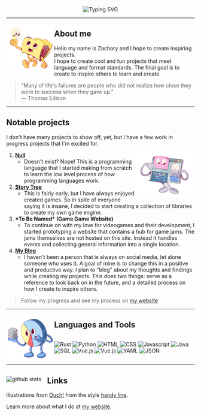 <!-- markdownlint-disable MD041 -->
<div align="center">

<picture>
    <source
        srcset="https://readme-typing-svg.herokuapp.com?font=Fira+Code&pause=1000&color=F7F7F7&center=true&vCenter=true&random=false&width=435&lines=Aspire+to+Create"
        media="(prefers-color-scheme: dark)"
    />
    <img src="https://readme-typing-svg.herokuapp.com?font=Fira+Code&pause=1000&color=000000&center=true&vCenter=true&random=false&width=435&lines=Aspire+to+Create" alt="Typing SVG" />
</picture>

</div>

___

<a href="https://icons8.com/illustrations/author/XTPoH093lluQ" title="Illustration by Viktoriya Belinio" style="width: fit-content; height: fit-content">
<img src="./assets/handy-folder-with-idea-bulb.png" alt="Folder walking with lightbulb" style="width: 8rem;" align="left"/>
</a>

## About me

Hello my name is Zachary and I hope to create inspiring projects.<br/>I hope to create cool and fun projects that meet language and format standards. The final goal is to create to inspire others to learn and create.
</div>
</div>

> "Many of life's failures are people who did not realize how close they were to success when they gave up." <br/>
> ― Thomas Edison
___

## Notable projects

I don't have many projects to show off, yet, but I have a few work in progress projects that I'm excited for.

<a href="https://icons8.com/illustrations/author/XTPoH093lluQ" title="Illustration by Viktoriya Belinio" style="width: fit-content; height: fit-content">
<img src="./assets/handy-browser-creates-web-design.png" alt="Browser creates web design" style="width: 10rem;" align="right"/>
</a>

1. **[Null](https://github.com/Tired-Fox/lang-null)**
    * Doesn't exist? Nope! This is a programming language that I started making from scratch to learn the low level process of how programming languages work.
2. **[Story Tree](https://github.com/StoryTreeGames)**
    * This is fairly early, but I have always enjoyed created games. So in spite of everyone saying it is insane, I decided to start creating a collection of libraries to create my own game engine.
3. **\*To Be Named\* (Game Game Website)**
    * To continue on with my love for videogames and their development, I started prototyping a website that contains a hub for game jams. The jams themselves are not hosted on this site. Instead it handles events and collecting general information into a single location.
4. **[My Blog](https://tired-fox.vercel.app/blog)**
    * I haven't been a person that is always on social media, let alone someone who uses it. A goal of mine is to change this in a positive and productive way. I plan to "blog" about my thoughts and findings while creating my projects. This does two things: serve as a reference to look back on in the future, and a detailed process on how I create to inspire others.

> Follow my progress and see my process on [my website](https://tired-fox.vercel.app/blog)

___

<a href="https://icons8.com/illustrations/author/XTPoH093lluQ" title="Illustration by Viktoriya Belinio" style="width: fit-content; height: fit-content">
<img src="./assets/handy-data-science.png" alt="Data science chart" style="width: 8rem;" align="left"/>
</a>

## Languages and Tools

<div style="display: flex; flex-wrap: wrap">

![Rust](https://custom-icon-badges.demolab.com/badge/-Rust-red?style=for-the-badge&logoColor=black&logo=rust "rust")
![Python](https://custom-icon-badges.demolab.com/badge/-Python-blue?style=for-the-badge&logoColor=gold&logo=python "python")
![HTML](https://custom-icon-badges.demolab.com/badge/-HTML-white?style=for-the-badge&logoColor=red&logo=html5 "html 5")
![CSS](https://custom-icon-badges.demolab.com/badge/-CSS-white?style=for-the-badge&logoColor=red&logo=css3 "css 3")
![Javascript](https://custom-icon-badges.demolab.com/badge/-Javascript-gold?style=for-the-badge&logoColor=black&logo=javascript "javascript")
![Java](https://custom-icon-badges.demolab.com/badge/-Java-white?style=for-the-badge&logoColor=red&logo=java "java")
![SQL](https://custom-icon-badges.demolab.com/badge/-sql-white?style=for-the-badge&logoColor=blue&logo=mysql "sql")
![Vue.js](https://custom-icon-badges.demolab.com/badge/-Vue-white?style=for-the-badge&logoColor=42b883&logo=vue "vue")
![Vue.js](https://custom-icon-badges.demolab.com/badge/-REST-white?style=for-the-badge&logoColor=42b883&logo=rest "rest")
![YAML](https://custom-icon-badges.demolab.com/badge/-YAML-white?style=for-the-badge&logoColor=pink&logo=yaml "yaml")
![JSON](https://custom-icon-badges.demolab.com/badge/-JSON-white?style=for-the-badge&logoColor=gold&logo=json "JSON")

</div>

___
<footer>
    
<picture>
<source
srcset="https://github-readme-stats.vercel.app/api?username=tired-fox&show_icons=true&theme=dracula&hide_border=true&hide_title=true&hide=commits"
media="(prefers-color-scheme: dark)"
/>
<source
srcset="https://github-readme-stats.vercel.app/api?username=tired-fox&show_icons=true&hide_border=true&hide_title=true&hide=commits"
media="(prefers-color-scheme: light), (prefers-color-scheme: no-preference)"
/>
<img src="https://github-readme-stats.vercel.app/api?username=tired-fox&show_icons=true&hide_border=true&hide_title=true&hide=commits" alt="github stats" align="left" style="margin-right: 1rem"/>
</picture>
<div align="left">
<h2>Links</h2>
<p>
    Illustrations from <a href="https://icons8.com/illustrations" target="_blank">Ouch!</a> from the  style <a href="https://icons8.com/illustrations/style--handy-line">handy line</a>.
</p>
<p>
    Learn more about what I do at
    <a href="https://tired-fox.vercel.app/">my website</a>.
</p>
</div>
</footer>
